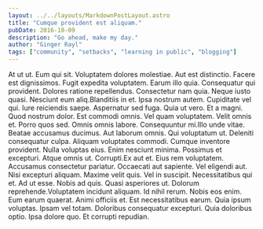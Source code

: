 ```yaml
---
layout: ../../layouts/MarkdownPostLayout.astro
title: "Cumque provident est aliquam."
pubDate: 2016-10-09
description: "Go ahead, make my day."
author: "Ginger Rayl"
tags: ["community", "setbacks", "learning in public", "blogging"]
---
```


At ut ut. Eum qui sit. Voluptatem dolores molestiae. Aut est distinctio. Facere est dignissimos. Fugit expedita voluptatem. Earum illo quia. Consequatur qui provident. Dolores ratione repellendus. Consectetur nam quia. Neque iusto quasi. Nesciunt eum aliq.Blanditiis in et. Ipsa nostrum autem. Cupiditate vel qui. Iure reiciendis saepe. Aspernatur sed fuga. Quia ut vero. Et a magni. Quod nostrum dolor. Est commodi omnis. Vel quam voluptatem. Velit omnis et. Porro quos sed. Omnis omnis labore. Consequuntur mi.Illo unde vitae. Beatae accusamus ducimus. Aut laborum omnis. Qui voluptatum ut. Deleniti consequatur culpa. Aliquam voluptates commodi. Cumque inventore provident. Nulla voluptas eius. Enim nesciunt minima. Possimus et excepturi. Atque omnis ut. Corrupti.Ex aut et. Eius rem voluptatem. Accusamus consectetur pariatur. Occaecati aut sapiente. Vel eligendi aut. Nisi excepturi aliquam. Maxime velit quis. Vel in suscipit. Necessitatibus qui et. Ad ut esse. Nobis ad quis. Quasi asperiores ut. Dolorum reprehende.Voluptatem incidunt aliquam. Id nihil rerum. Nobis eos enim. Eum earum quaerat. Animi officiis et. Est necessitatibus earum. Quia ipsum voluptas. Ipsam vel totam. Doloribus consequatur excepturi. Quia doloribus optio. Ipsa dolore quo. Et corrupti repudian.

